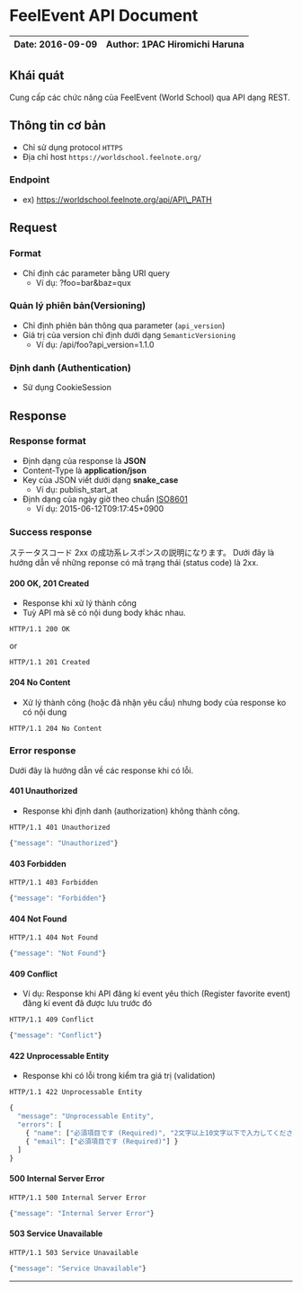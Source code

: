 FeelEvent API Document
============

| Date: 2016-09-09 | Author: 1PAC Hiromichi Haruna |
|---|---|

## Khái quát
Cung cấp các chức năng của FeelEvent (World School) qua API dạng REST.

## Thông tin cơ bản
- Chỉ sử dụng protocol `HTTPS`
- Địa chỉ host `https://worldschool.feelnote.org/`

### Endpoint
- ex) https://worldschool.feelnote.org/api/API\_PATH

## Request

### Format
- Chỉ định các parameter bằng URI query
    - Ví dụ: ?foo=bar&baz=qux

### Quản lý phiên bản(Versioning)
* Chỉ định phiên bản thông qua parameter (`api_version`)
* Giá trị của version chỉ định dưới dạng `SemanticVersioning`
    * Ví dụ: /api/foo?api\_version=1.1.0

### Định danh (Authentication)
* Sử dụng CookieSession

## Response

### Response format
- Định dạng của response là **JSON**
- Content-Type là **application/json**
- Key của JSON viết dưới dạng **snake_case**
    - Ví dụ: publish\_start\_at
- Định dạng của ngày giờ theo chuẩn [ISO8601](https://ja.wikipedia.org/wiki/ISO_8601)
    - Ví dụ: 2015-06-12T09:17:45+0900

### Success response
ステータスコード 2xx の成功系レスポンスの説明になります。
Dưới đây là hướng dẫn về những reponse có mã trạng thái (status code) là 2xx.

#### 200 OK, 201 Created
- Response khi xử lý thành công
- Tuỳ API mà sẽ có nội dung body khác nhau.

```
HTTP/1.1 200 OK
```

or

```
HTTP/1.1 201 Created
```

#### 204 No Content
- Xử lý thành công (hoặc đã nhận yêu cầu) nhưng body của response ko có nội dung

```
HTTP/1.1 204 No Content
```

### Error response
Dưới đây là hướng dẫn về các response khi có lỗi.

#### 401 Unauthorized
- Response khi định danh (authorization) không thành công.

```
HTTP/1.1 401 Unauthorized
```
```javascript
{"message": "Unauthorized"}
```

#### 403 Forbidden
```
HTTP/1.1 403 Forbidden
```
```javascript
{"message": "Forbidden"}
```

#### 404 Not Found
```
HTTP/1.1 404 Not Found
```
```javascript
{"message": "Not Found"}
```

#### 409 Conflict
- Ví dụ: Response khi API đăng kí event yêu thích (Register favorite event) đăng kí event đã được lưu trước đó

```
HTTP/1.1 409 Conflict
```
```javascript
{"message": "Conflict"}
```

#### 422 Unprocessable Entity
- Response khi có lỗi trong kiểm tra giá trị (validation)

```
HTTP/1.1 422 Unprocessable Entity
```
```javascript
{
  "message": "Unprocessable Entity",
  "errors": [
    { "name": ["必須項目です (Required)", "2文字以上10文字以下で入力してください (must be at least 2 characters and maximum 10 characters)"] },
    { "email": ["必須項目です (Required)"] }
  ]
}
```

#### 500 Internal Server Error

```
HTTP/1.1 500 Internal Server Error
```
```javascript
{"message": "Internal Server Error"}
```

#### 503 Service Unavailable

```
HTTP/1.1 503 Service Unavailable
```
```javascript
{"message": "Service Unavailable"}
```

***
